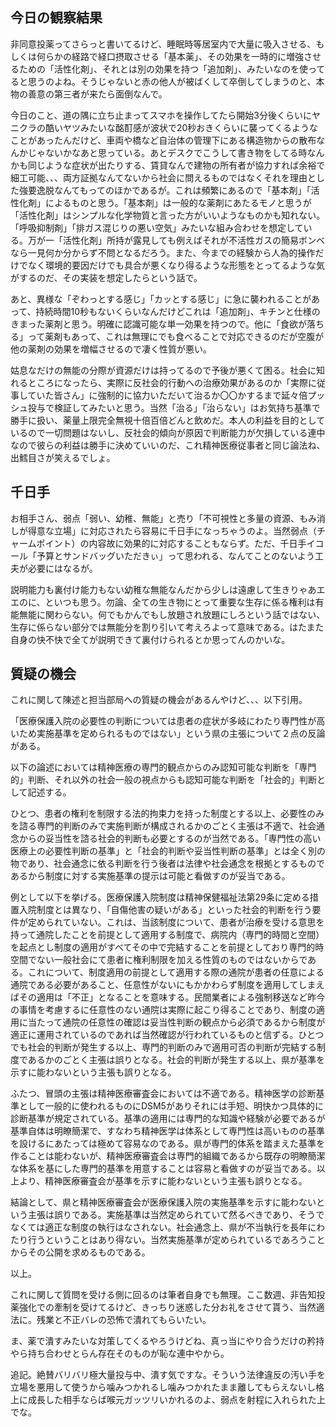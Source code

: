 ﻿## 今日の観察結果

非同意投薬ってさらっと書いてるけど、睡眠時等居室内で大量に吸入させる、もしくは何らかの経路で経口摂取させる「基本薬」、その効果を一時的に増強させるための「活性化剤」、それとは別の効果を持つ「追加剤」、みたいなのを使ってると思うのよね。そうじゃないと赤の他人が被ばくして卒倒してしまうのと、本物の善意の第三者が来たら面倒なんで。

今日のこと、道の隅に立ち止まってスマホを操作してたら開始3分後くらいにヤニクラの酷いヤツみたいな酩酊感が波状で20秒おきくらいに襲ってくるようなことがあったんだけど、車両や橋など自治体の管理下にある構造物からの散布なんかじゃないかなあと思っている。あとデスクでこうして書き物をしてる時なんかも同じような症状が出たりする、賃貸なんで建物の所有者が協力すれば余裕で細工可能、、、両方証拠なんてないから社会に問えるものではなくそれを理由とした強要逸脱なんてもってのほかであるが。これは頻繁にあるので「基本剤」「活性化剤」によるものと思う。「基本剤」は一般的な薬剤にあたるモノと思うが「活性化剤」はシンプルな化学物質と言った方がいいようなものかも知れない。「呼吸抑制剤」「排ガス混じりの悪い空気」みたいな組み合わせを想定している。万が一「活性化剤」所持が露見しても例えばそれが不活性ガスの簡易ボンベなら一見何か分からず不問となるだろう。また、今までの経験から人為的操作だけでなく環境的要因だけでも具合が悪くなり得るような形態をとってるような気がするのだ、その実装を想定したらという話で。

あと、異様な「ぞわっとする感じ」「カッとする感じ」に急に襲われることがあって、持続時間10秒もないくらいなんだけどこれは「追加剤」、キチンと仕様のきまった薬剤と思う。明確に認識可能な単一効果を持つので。他に「食欲が落ちる」って薬剤もあって、これは無理にでも食べることで対応できるのだが空腹が他の薬剤の効果を増幅させるので凄く性質が悪い。

姑息なだけの無能の分際が資源だけは持ってるので予後が悪くて困る。社会に知れるところになったら、実際に反社会的行動への治療効果があるのか「実際に従事していた皆さん」に強制的に協力いただいて治るか〇〇かするまで延々倍プッシュ投与で検証してみたいと思う。当然「治る」「治らない」はお気持ち基準で勝手に扱い、薬量上限完全無視十倍百倍どんと飲めだ。本人の利益を目的としているので一切問題はないし、反社会的傾向が原因で判断能力が欠損している連中なので彼らの利益は勝手に決めていいのだ、これ精神医療従事者と同じ論法ね、出鱈目さが笑えるでしょ。


## 千日手

お相手さん、弱点「弱い、幼稚、無能」と売り「不可視性と多量の資源、もみ消しが得意な立場」に対応されたら容易に千日手になっちゃうのよ。当然弱点（チャームポイント）の内容故に効果的に対応することもならず。ただ、千日手イコール「予算とサンドバッグいただきぃ」って思われる、なんてことのないよう工夫が必要にはなるが。

説明能力も裏付け能力もない幼稚な無能なんだから少しは遠慮して生きりゃあエエのに、といつも思う。勿論、全ての生き物にとって重要な生存に係る権利は有能無能に関わらない。何でもかんでもし放題され放題にしろという話ではない、生存に係らない部分では無能分を割り引いて考えろよって意味である。はたまた自身の快不快で全てが説明できて裏付けられるとか思ってんのかいな。


## 質疑の機会

これに関して陳述と担当部局への質疑の機会があるんやけど、、、以下引用。

「医療保護入院の必要性の判断については患者の症状が多岐にわたり専門性が高いため実施基準を定められるものではない」という県の主張について２点の反論がある。

以下の論述においては精神医療の専門的観点からのみ認知可能な判断を「専門的」判断、それ以外の社会一般の視点からも認知可能な判断を「社会的」判断として記述する。

ひとつ、患者の権利を制限する法的拘束力を持った制度とする以上、必要性のみを諮る専門的判断のみで実施判断が構成されるかのごとく主張は不適で、社会通念からの妥当性を諮る社会的判断も必要とするのが当然である。「専門性の高い医療上の必要性判断の基準」と「社会的判断や妥当性判断の基準」とは全く別の物であり、社会通念に依る判断を行う後者は法律や社会通念を根拠とするものであるから制度に対する実施基準の提示は可能と看做すのが妥当である。

例として以下を挙げる。医療保護入院制度は精神保健福祉法第29条に定める措置入院制度とは異なり、「自傷他害の疑いがある」といった社会的判断を行う要件が定められていない。これは、当該制度について、患者が治療を受ける意思を持って通院したことを前提として適用する制度で、病院内（専門的時間と空間）を起点とし制度の適用がすべてその中で完結することを前提としており専門的時空間でない一般社会にて患者に権利制限を加える性質のものではないからである。これについて、制度適用の前提として適用する際の通院が患者の任意による通院である必要があること、任意性がないにもかかわらず制度を適用してしまえばその適用は「不正」となることを意味する。民間業者による強制移送など昨今の事情を考慮するに任意性のない通院は実際に起こり得ることであり、制度の適用に当たって通院の任意性の確認は妥当性判断の観点から必須であるから制度が適正に運用されているのであれば当然確認が行われているものと信ずる。ひとつでも社会的判断が発生する以上、専門的判断のみで適用可否の判断が完結する制度であるかのごとく主張は誤りとなる。社会的判断が発生する以上、県が基準を示すに能わないという主張も誤りとなる。

ふたつ、冒頭の主張は精神医療審査会においては不適である。精神医学の診断基準として一般的に使われるものにDSM5がありそれには手短、明快かつ具体的に診断基準が規定されている。基準の適用には専門的な知識や経験が必要であるが基準自体は明瞭簡潔で、すなわち精神医学は体系として専門性は高いものの基準を設けるにあたっては極めて容易なのである。県が専門的体系を踏まえた基準を作ることは能わないが、精神医療審査会は専門的組織であるから既存の明瞭簡潔な体系を基にした専門的基準を用意することは容易と看做すのが妥当である。以上より、精神医療審査会が基準を示すに能わないという主張も誤りとなる。

結論として、県と精神医療審査会が医療保護入院の実施基準を示すに能わないという主張は誤りである。実施基準は当然定められていて然るべきであり、そうでなくては適正な制度の執行はなされない。社会通念上、県が不当執行を長年にわたり行うということはあり得ない。当然実施基準が定められているであろうことからその公開を求めるものである。

以上。

これに関して質問を受ける側に回るのは筆者自身でも無理。ここ数週、非告知投薬強化での牽制を受けてるけど、きっちり迷惑した分お礼をさせて貰う、当然適法に。残業と不正バレの恐怖で潰れてもらいたい。

ま、薬で潰すみたいな対策してくるやろうけどね、真っ当にやり合うだけの矜持やら持ち合わせとらん存在そのものが恥な連中やから。

追記。絶賛バリバリ極大量投与中、潰す気ですな。そういう法律違反の汚い手を立場を悪用して使うから噛みつかれるし噛みつかれたまま離してもらえないし格上に成長した相手ならば喉元ガッツリいかれるのよ、弱点を射程に入れられた上でな。